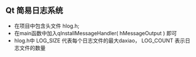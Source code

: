 ## Qt 简易日志系统

* 在项目中包含头文件 hlog.h; 
*  在main函数中加入qInstallMessageHandler( hMessageOutput ) 即可
* hlog.h中 LOG_SIZE 代表每个日志文件的最大daxiao， LOG_COUNT 表示日志文件的数量

